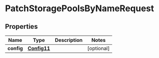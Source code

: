 

# PatchStoragePoolsByNameRequest

## Properties

Name | Type | Description | Notes
------------ | ------------- | ------------- | -------------
**config** | [**Config11**](Config11.md) |  |  [optional]



